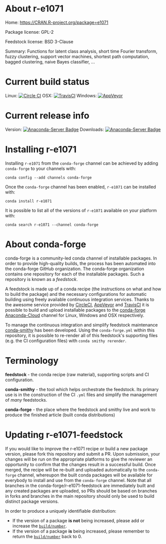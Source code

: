 About r-e1071
=============

Home: https://CRAN.R-project.org/package=e1071

Package license: GPL-2

Feedstock license: BSD 3-Clause

Summary: Functions for latent class analysis, short time Fourier transform, fuzzy clustering,
support vector machines, shortest path computation, bagged clustering, naive Bayes
classifier, ...




Current build status
====================

Linux: [![Circle CI](https://circleci.com/gh/conda-forge/r-e1071-feedstock.svg?style=shield)](https://circleci.com/gh/conda-forge/r-e1071-feedstock)
OSX: [![TravisCI](https://travis-ci.org/conda-forge/r-e1071-feedstock.svg?branch=master)](https://travis-ci.org/conda-forge/r-e1071-feedstock)
Windows: [![AppVeyor](https://ci.appveyor.com/api/projects/status/github/conda-forge/r-e1071-feedstock?svg=True)](https://ci.appveyor.com/project/conda-forge/r-e1071-feedstock/branch/master)

Current release info
====================
Version: [![Anaconda-Server Badge](https://anaconda.org/conda-forge/r-e1071/badges/version.svg)](https://anaconda.org/conda-forge/r-e1071)
Downloads: [![Anaconda-Server Badge](https://anaconda.org/conda-forge/r-e1071/badges/downloads.svg)](https://anaconda.org/conda-forge/r-e1071)

Installing r-e1071
==================

Installing `r-e1071` from the `conda-forge` channel can be achieved by adding `conda-forge` to your channels with:

```
conda config --add channels conda-forge
```

Once the `conda-forge` channel has been enabled, `r-e1071` can be installed with:

```
conda install r-e1071
```

It is possible to list all of the versions of `r-e1071` available on your platform with:

```
conda search r-e1071 --channel conda-forge
```


About conda-forge
=================

conda-forge is a community-led conda channel of installable packages.
In order to provide high-quality builds, the process has been automated into the
conda-forge GitHub organization. The conda-forge organization contains one repository
for each of the installable packages. Such a repository is known as a *feedstock*.

A feedstock is made up of a conda recipe (the instructions on what and how to build
the package) and the necessary configurations for automatic building using freely
available continuous integration services. Thanks to the awesome service provided by
[CircleCI](https://circleci.com/), [AppVeyor](http://www.appveyor.com/)
and [TravisCI](https://travis-ci.org/) it is possible to build and upload installable
packages to the [conda-forge](https://anaconda.org/conda-forge)
[Anaconda-Cloud](http://docs.anaconda.org/) channel for Linux, Windows and OSX respectively.

To manage the continuous integration and simplify feedstock maintenance
[conda-smithy](http://github.com/conda-forge/conda-smithy) has been developed.
Using the ``conda-forge.yml`` within this repository, it is possible to re-render all of
this feedstock's supporting files (e.g. the CI configuration files) with ``conda smithy rerender``.


Terminology
===========

**feedstock** - the conda recipe (raw material), supporting scripts and CI configuration.

**conda-smithy** - the tool which helps orchestrate the feedstock.
                   Its primary use is in the construction of the CI ``.yml`` files
                   and simplify the management of *many* feedstocks.

**conda-forge** - the place where the feedstock and smithy live and work to
                  produce the finished article (built conda distributions)


Updating r-e1071-feedstock
==========================

If you would like to improve the r-e1071 recipe or build a new
package version, please fork this repository and submit a PR. Upon submission,
your changes will be run on the appropriate platforms to give the reviewer an
opportunity to confirm that the changes result in a successful build. Once
merged, the recipe will be re-built and uploaded automatically to the
`conda-forge` channel, whereupon the built conda packages will be available for
everybody to install and use from the `conda-forge` channel.
Note that all branches in the conda-forge/r-e1071-feedstock are
immediately built and any created packages are uploaded, so PRs should be based
on branches in forks and branches in the main repository should only be used to
build distinct package versions.

In order to produce a uniquely identifiable distribution:
 * If the version of a package **is not** being increased, please add or increase
   the [``build/number``](http://conda.pydata.org/docs/building/meta-yaml.html#build-number-and-string).
 * If the version of a package **is** being increased, please remember to return
   the [``build/number``](http://conda.pydata.org/docs/building/meta-yaml.html#build-number-and-string)
   back to 0.
